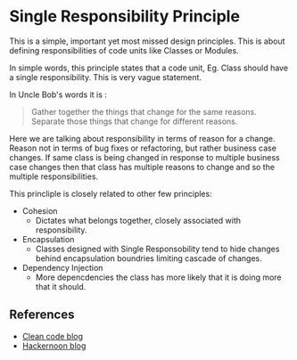 # Single Responsibility Principle

This is a simple, important yet most missed design principles. This is about defining responsibilities of code units like Classes or Modules.

In simple words, this principle states that a code unit, Eg. Class should have a single responsibility. This is very vague statement.

In Uncle Bob's words it is :
> Gather together the things that change for the same reasons. Separate those things that change for different reasons.

Here we are talking about responsibility in terms of reason for a change. Reason not in terms of bug fixes or refactoring, but rather business case changes. If same class is being changed in response to multiple business case changes then that class has multiple reasons to change and so the multiple responsibilities.

This princliple is closely related to other few principles:
* Cohesion
  * Dictates what belongs together, closely associated with responsibility.
* Encapsulation
  * Classes designed with Single Responsobility tend to hide changes behind encapsulation boundries limiting cascade of changes.
* Dependency Injection
  * More depencdencies the class has more likely that it is doing more that it should.


## References
* [Clean code blog](https://blog.cleancoder.com/uncle-bob/2014/05/08/SingleReponsibilityPrinciple.html)
* [Hackernoon blog](https://hackernoon.com/you-dont-understand-the-single-responsibility-principle-abfdd005b137)
